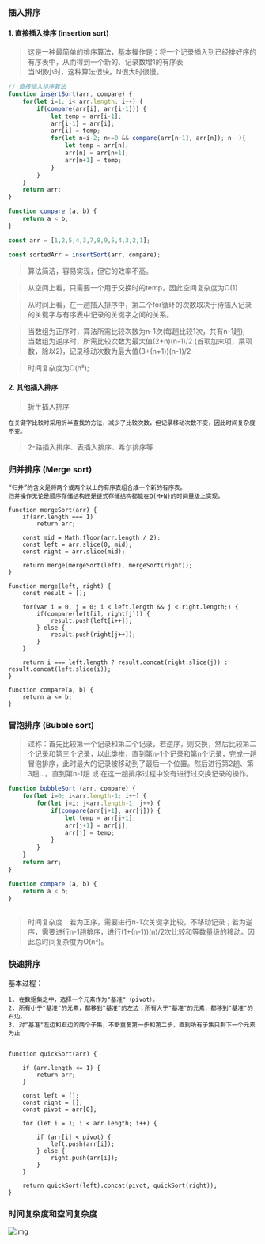 ### 插入排序  

#### 1. 直接插入排序 (insertion sort)
> 这是一种最简单的排序算法，基本操作是：将一个记录插入到已经排好序的有序表中，从而得到一个新的、记录数增1的有序表  
> 当N很小时，这种算法很快。N很大时很慢。

```js
// 直接插入排序算法
function insertSort(arr, compare) {
    for(let i=1; i< arr.length; i++) {
        if(compare(arr[i], arr[i-1])) {
            let temp = arr[i-1];
            arr[i-1] = arr[i];
            arr[i] = temp;
            for(let n=i-2; n>=0 && compare(arr[n+1], arr[n]); n--){
                let temp = arr[n];
                arr[n] = arr[n+1];
                arr[n+1] = temp;
            }
        }
    }
    return arr;
}

function compare (a, b) {
    return a < b;
}

const arr = [1,2,5,4,3,7,8,9,5,4,3,2,1];

const sortedArr = insertSort(arr, compare);
```

> 算法简洁，容易实现，但它的效率不高。  

> 从空间上看，只需要一个用于交换时的temp，因此空间复杂度为O(1)  

> 从时间上看，在一趟插入排序中，第二个for循环的次数取决于待插入记录的关键字与有序表中记录的关键字之间的关系。  

> 当数组为正序时，算法所需比较次数为n-1次(每趟比较1次，共有n-1趟);  
> 当数组为逆序时，所需比较次数为最大值(2+n)(n-1)/2 (首项加末项，乘项数，除以2)，记录移动次数为最大值(3+(n+1))(n-1)/2

> 时间复杂度为O(n²);

#### 2. 其他插入排序

> 折半插入排序  

    在关键字比较时采用折半查找的方法，减少了比较次数，但记录移动次数不变，因此时间复杂度不变。

> 2-路插入排序、表插入排序、希尔排序等


### 归并排序 (Merge sort)

    “归并”的含义是将两个或两个以上的有序表组合成一个新的有序表。  
    归并操作无论是顺序存储结构还是链式存储结构都能在O(M+N)的时间量级上实现。  

```JS
function mergeSort(arr) {
    if(arr.length === 1) 
        return arr;

    const mid = Math.floor(arr.length / 2);
    const left = arr.slice(0, mid);
    const right = arr.slice(mid);
    
    return merge(mergeSort(left), mergeSort(right));
}

function merge(left, right) {
    const result = [];
    
    for(var i = 0, j = 0; i < left.length && j < right.length;) {
        if(compare(left[i], right[j])) {
            result.push(left[i++]);
        } else { 
            result.push(right[j++]);
        }
    }
    
    return i === left.length ? result.concat(right.slice(j)) : result.concat(left.slice(i));
}

function compare(a, b) {
    return a <= b;
}
```

### 冒泡排序 (Bubble sort)
> 过称：首先比较第一个记录和第二个记录，若逆序，则交换，然后比较第二个记录和第三个记录，以此类推，直到第n-1个记录和第n个记录，完成一趟冒泡排序，此时最大的记录被移动到了最后一个位置。然后进行第2趟、第3趟...。直到第n-1趟 或 在这一趟排序过程中没有进行过交换记录的操作。

```js 
function bubbleSort (arr, compare) {
    for(let i=0; i<arr.length-1; i++) {
        for(let j=i; j<arr.length-1; j++) {
            if(compare(arr[j+1], arr[j])) {
                let temp = arr[j+1];
                arr[j+1] = arr[j];
                arr[j] = temp;
            }
        }
    }
    return arr;
}

function compare (a, b) {
    return a < b;
}
    
```

> 时间复杂度：若为正序，需要进行n-1次关键字比较，不移动记录；若为逆序，需要进行n-1趟排序，进行(1+(n-1))(n)/2次比较和等数量级的移动。因此总时间复杂度为O(n²)。  

### 快速排序  


基本过程：  

    1. 在数据集之中，选择一个元素作为"基准"（pivot）。  
    2. 所有小于"基准"的元素，都移到"基准"的左边；所有大于"基准"的元素，都移到"基准"的右边。  
    3. 对"基准"左边和右边的两个子集，不断重复第一步和第二步，直到所有子集只剩下一个元素为止  

```JS

function quickSort(arr) {

    if (arr.length <= 1) {
        return arr;
    }

    const left = [];
    const right = [];
    const pivot = arr[0];

    for (let i = 1; i < arr.length; i++) {

        if (arr[i] < pivot) {
            left.push(arr[i]);
        } else {
            right.push(arr[i]);
        }
    }

    return quickSort(left).concat(pivot, quickSort(right));
}
```



### 时间复杂度和空间复杂度  


![img](https://images0.cnblogs.com/blog/609717/201404/301114265643311.jpg)  

